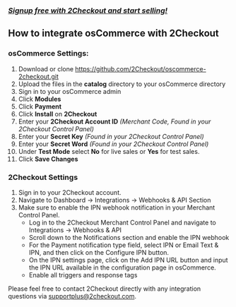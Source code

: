 ### _[Signup free with 2Checkout and start selling!](https://www.2checkout.com/referral?r=git2co)_

How to integrate osCommerce with 2Checkout
-------------------------------------------

### osCommerce Settings:

1. Download or clone https://github.com/2Checkout/oscommerce-2checkout.git
2. Upload the files in the **catalog** directory to your osCommerce directory
3. Sign in to your osCommerce admin
4. Click **Modules**
5. Click **Payment**
6. Click **Install** on **2Checkout**
7. Enter your **2Checkout Account ID** _(Merchant Code, Found in your 2Checkout Control Panel)_
8. Enter your **Secret Key** _(Found in your 2Checkout Control Panel)_
9. Enter your **Secret Word** _(Found in your 2Checkout Control Panel)_
10. Under **Test Mode** select **No** for live sales or **Yes** for test sales.
11. Click **Save Changes**


### 2Checkout Settings

1. Sign in to your 2Checkout account. 
2. Navigate to Dashboard → Integrations → Webhooks & API Section
3. Make sure to enable the IPN webhook notification in your Merchant Control Panel.
	- Log in to the 2Checkout Merchant Control Panel and navigate to Integrations → Webhooks & API
	- Scroll down to the Notifications section and enable the IPN webhook
	- For the Payment notification type field, select IPN or Email Text & IPN, and then click on the Configure IPN button.
	- On the IPN settings page, click on the Add IPN URL button and input the IPN URL available in the configuration page in osCommerce.
	- Enable all triggers and response tags

Please feel free to contact 2Checkout directly with any integration questions via supportplus@2checkout.com.
